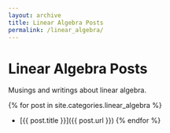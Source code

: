 ```yaml
---
layout: archive
title: Linear Algebra Posts
permalink: /linear_algebra/
---
```


# Linear Algebra Posts

Musings and writings about linear algebra.

{% for post in site.categories.linear_algebra %}
  - [{{ post.title }}]({{ post.url }})
{% endfor %}
